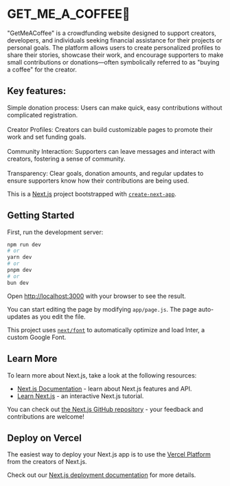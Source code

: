 # GET_ME_A_COFFEE🍵
"GetMeACoffee" is a crowdfunding website designed to support creators, developers, and individuals seeking financial assistance for their projects or personal goals. The platform allows users to create personalized profiles to share their stories, showcase their work, and encourage supporters to make small contributions or donations—often symbolically referred to as "buying a coffee" for the creator.

## Key features:
  Simple donation process: Users can make quick, easy contributions without complicated registration.
  <br><br>
  Creator Profiles: Creators can build customizable pages to promote their work and set funding goals.
  <br><br>
  Community Interaction: Supporters can leave messages and interact with creators, fostering a sense of community.
  <br><br>
  Transparency: Clear goals, donation amounts, and regular updates to ensure supporters know how their contributions are being used.




















This is a [Next.js](https://nextjs.org/) project bootstrapped with [`create-next-app`](https://github.com/vercel/next.js/tree/canary/packages/create-next-app).

## Getting Started

First, run the development server:

```bash
npm run dev
# or
yarn dev
# or
pnpm dev
# or
bun dev
```

Open [http://localhost:3000](http://localhost:3000) with your browser to see the result.

You can start editing the page by modifying `app/page.js`. The page auto-updates as you edit the file.

This project uses [`next/font`](https://nextjs.org/docs/basic-features/font-optimization) to automatically optimize and load Inter, a custom Google Font.

## Learn More

To learn more about Next.js, take a look at the following resources:

- [Next.js Documentation](https://nextjs.org/docs) - learn about Next.js features and API.
- [Learn Next.js](https://nextjs.org/learn) - an interactive Next.js tutorial.

You can check out [the Next.js GitHub repository](https://github.com/vercel/next.js/) - your feedback and contributions are welcome!

## Deploy on Vercel

The easiest way to deploy your Next.js app is to use the [Vercel Platform](https://vercel.com/new?utm_medium=default-template&filter=next.js&utm_source=create-next-app&utm_campaign=create-next-app-readme) from the creators of Next.js.

Check out our [Next.js deployment documentation](https://nextjs.org/docs/deployment) for more details.

